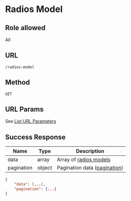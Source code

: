 # Radios Model

## Role allowed
All

## URL
`/radios-model`

## Method
`GET`

## URL Params
See [List URL Parameters](../../params/list.md)

## Success Response
| Name | Type | Description |
| --- | --- | --- |
| data | array | Array of [radios models](../../response/radios_model.md) |
| pagination | object | Pagination data ([pagination](../../response/pagination.md)) |

```json
{
    "data": [...],
    "pagination": {...}
}
```